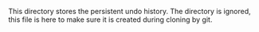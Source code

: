 This directory stores the persistent undo history. The directory is ignored, this file is here to make sure it is created during cloning by git.